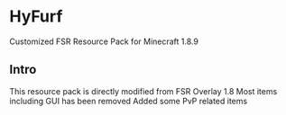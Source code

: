 # HyFurf
Customized FSR Resource Pack for Minecraft 1.8.9

## Intro
This resource pack is directly modified from FSR Overlay 1.8
Most items including GUI has been removed
Added some PvP related items

